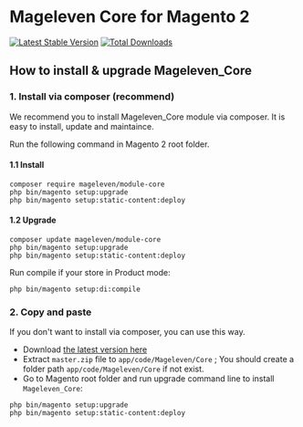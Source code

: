 # Mageleven Core for Magento 2

[![Latest Stable Version](https://poser.pugx.org/mageleven/module-core/v/stable)](https://packagist.org/packages/mageleven/module-core)
[![Total Downloads](https://poser.pugx.org/mageleven/module-core/downloads)](https://packagist.org/packages/mageleven/module-core)

## How to install & upgrade Mageleven_Core

### 1. Install via composer (recommend)

We recommend you to install Mageleven_Core module via composer. It is easy to install, update and maintaince.

Run the following command in Magento 2 root folder.

#### 1.1 Install

```
composer require mageleven/module-core
php bin/magento setup:upgrade
php bin/magento setup:static-content:deploy
```

#### 1.2 Upgrade

```
composer update mageleven/module-core
php bin/magento setup:upgrade
php bin/magento setup:static-content:deploy
```

Run compile if your store in Product mode:

```
php bin/magento setup:di:compile
```

### 2. Copy and paste

If you don't want to install via composer, you can use this way. 

- Download [the latest version here](https://github.com/mageleven/module-core/archive/master.zip) 
- Extract `master.zip` file to `app/code/Mageleven/Core` ; You should create a folder path `app/code/Mageleven/Core` if not exist.
- Go to Magento root folder and run upgrade command line to install `Mageleven_Core`:

```
php bin/magento setup:upgrade
php bin/magento setup:static-content:deploy
```
